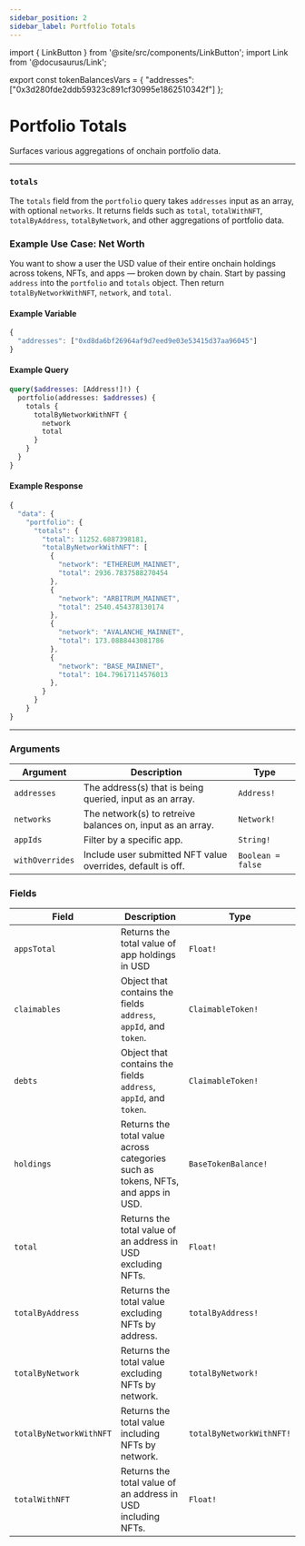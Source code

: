 ```yaml
---
sidebar_position: 2
sidebar_label: Portfolio Totals
---
```


import { LinkButton } from '@site/src/components/LinkButton';
import Link from '@docusaurus/Link';

export const tokenBalancesVars = {
  "addresses": ["0x3d280fde2ddb59323c891cf30995e1862510342f"]
};

# Portfolio Totals 

Surfaces various aggregations of onchain portfolio data.

---


### `totals`

The `totals` field from the `portfolio` query takes `addresses` input as an array, with optional `networks`. It returns fields such as `total`, `totalWithNFT`, `totalByAddress`, `totalByNetwork`, and other aggregations of portfolio data.

### Example Use Case: Net Worth

You want to show a user the USD value of their entire onchain holdings across tokens, NFTs, and apps — broken down by chain. Start by passing `address` into the `portfolio` and `totals` object. Then return `totalByNetworkWithNFT`, `network`, and `total`.

#### Example Variable

```js
{
  "addresses": ["0xd8da6bf26964af9d7eed9e03e53415d37aa96045"]
}
```

#### Example Query

```graphql
query($addresses: [Address!]!) {
  portfolio(addresses: $addresses) {
    totals {
      totalByNetworkWithNFT {
        network
        total
      }
    }
  }
}
```

#### Example Response

```js
{
  "data": {
    "portfolio": {
      "totals": {
        "total": 11252.6887398181,
        "totalByNetworkWithNFT": [
          {
            "network": "ETHEREUM_MAINNET",
            "total": 2936.7837588270454
          },
          {
            "network": "ARBITRUM_MAINNET",
            "total": 2540.454378130174
          },
          {
            "network": "AVALANCHE_MAINNET",
            "total": 173.0888443081786
          },
          {
            "network": "BASE_MAINNET",
            "total": 104.79617114576013
          },
        }
      }
    }
}

```

<LinkButton href="../sandbox" type="primary" buttonCopy="Try in sandbox" />

---

### Arguments

| Argument      | Description | Type |
| ----------- | ----------- | ----------- |
| `addresses`      | The address(s) that is being queried, input as an array.       | `Address!` | 
| `networks`      | The network(s) to retreive balances on, input as an array.      | `Network!` | 
| `appIds`      | Filter by a specific app.       | `String!` | 
| `withOverrides`      | Include user submitted NFT value overrides, default is off.       | `Boolean = false` | 

### Fields

| Field      | Description | Type |
| ----------- | ----------- | ----------- |
| `appsTotal`      | Returns the total value of app holdings in USD      | `Float!`       |
| `claimables`      | Object that contains the fields `address`, `appId`, and `token`.    | `ClaimableToken!` | 
| `debts`      | Object that contains the fields `address`, `appId`, and `token`.       | `ClaimableToken!` | 
| `holdings`      | Returns the total value across categories such as tokens, NFTs, and apps in USD.      | `BaseTokenBalance!` | 
| `total`      | Returns the total value of an address in USD excluding NFTs.      | `Float!` | 
| `totalByAddress`      | Returns the total value excluding NFTs by address.        | `totalByAddress!` | 
| `totalByNetwork`      | Returns the total value excluding NFTs by network.       | `totalByNetwork!` |
| `totalByNetworkWithNFT`      | Returns the total value including NFTs by network.     | `totalByNetworkWithNFT!` | 
| `totalWithNFT`      | Returns the total value of an address in USD including NFTs.      | `Float!` | 
